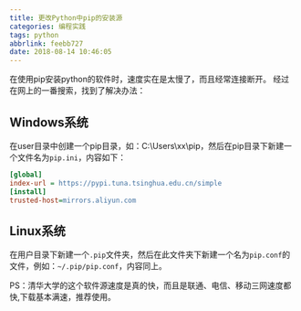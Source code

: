 ```yaml
---
title: 更改Python中pip的安装源
categories: 编程实践
tags: python
abbrlink: feebb727
date: 2018-08-14 10:46:05
---
```

在使用pip安装python的软件时，速度实在是太慢了，而且经常连接断开。
经过在网上的一番搜索，找到了解决办法：

## Windows系统
在user目录中创建一个pip目录，如：C:\Users\xx\pip，然后在pip目录下新建一个文件名为`pip.ini`，内容如下：

```ini
[global]
index-url = https://pypi.tuna.tsinghua.edu.cn/simple
[install]
trusted-host=mirrors.aliyun.com
```

## Linux系统

在用户目录下新建一个`.pip`文件夹，然后在此文件夹下新建一个名为`pip.conf`的文件，例如：`~/.pip/pip.conf`，内容同上。

PS：清华大学的这个软件源速度是真的快，而且是联通、电信、移动三网速度都快,下载基本满速，推荐使用。
